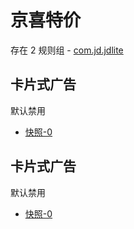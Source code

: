 # 京喜特价

存在 2 规则组 - [com.jd.jdlite](/src/apps/com.jd.jdlite.ts)

## 卡片式广告

默认禁用

- [快照-0](https://i.gkd.li/import/12727396)

## 卡片式广告

默认禁用

- [快照-0](https://i.gkd.li/import/13062969)
